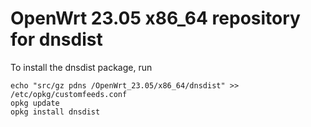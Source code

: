 OpenWrt 23.05 x86_64 repository for dnsdist
========

To install the dnsdist package, run

```
echo "src/gz pdns /OpenWrt_23.05/x86_64/dnsdist" >> /etc/opkg/customfeeds.conf
opkg update
opkg install dnsdist
```
